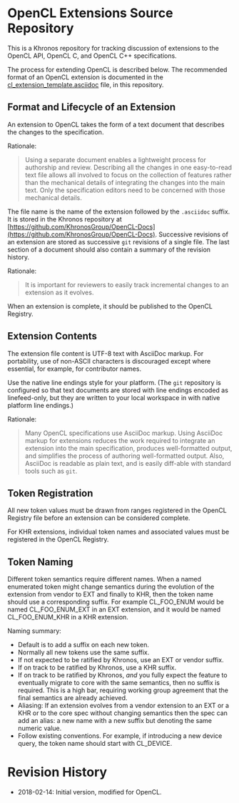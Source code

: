 # OpenCL Extensions Source Repository

This is a Khronos repository for tracking discussion of extensions
to the OpenCL API, OpenCL C, and OpenCL C++ specifications.

The process for extending OpenCL is described below.  The recommended
format of an OpenCL extension is documented in the 
[cl_extension_template.asciidoc](cl_extension_template.asciidoc) file, in this
repository. 

## Format and Lifecycle of an Extension

An extension to OpenCL takes the form of a text document that describes
the changes to the specification.

Rationale:
> Using a separate document enables a lightweight process for authorship and
> review.  Describing all the changes in one easy-to-read text file allows all
> involved to focus on the collection of features rather than the mechanical
> details of integrating the changes into the main text.  Only the specification
> editors need to be concerned with those mechanical details.

The file name is the name of the extension followed by the `.asciidoc` suffix.
It is stored in the Khronos repository at
[https://github.com/KhronosGroup/OpenCL-Docs](https://github.com/KhronosGroup/OpenCL-Docs).
Successive revisions of an extension are stored as
successive `git` revisions of a single file.  The last section of
a document should also contain a summary of the revision history.

Rationale:
> It is important for reviewers to easily track incremental changes to an
> extension as it evolves.

When an extension is complete, it should be published to the OpenCL Registry.

## Extension Contents

The extension file content is UTF-8 text with AsciiDoc markup.  For 
portability, use of non-ASCII characters is discouraged except where 
essential, for example, for contributor names. 

Use the native line endings style for your platform.
(The `git` repository is configured so that text documents are stored
with line endings encoded as linefeed-only, but they are written to
your local workspace in with native platform line endings.)

Rationale:
> Many OpenCL specifications use AsciiDoc markup.  Using AsciiDoc markup for
> extensions reduces the work required to integrate an extension into the main
> specification, produces well-formatted output, and simplifies the process of
> authoring well-formatted output.  Also, AsciiDoc is readable as plain text, 
> and is easily diff-able with standard tools such as `git`.

## Token Registration

All new token values must be drawn from ranges registered in the
OpenCL Registry file before an extension can be considered complete.

For KHR extensions, individual token names and associated values must
be registered in the OpenCL Registry.

## Token Naming

Different token semantics require different names.  When a named enumerated
token might change semantics during the evolution of the extension from
vendor to EXT and finally to KHR, then the token name should use a corresponding
suffix.  For example CL_FOO_ENUM would be named CL_FOO_ENUM_EXT in an EXT 
extension, and it would be named CL_FOO_ENUM_KHR in a KHR extension.

Naming summary:

* Default is to add a suffix on each new token.
* Normally all new tokens use the same suffix.
* If not expected to be ratified by Khronos, use an EXT or vendor suffix.
* If on track to be ratified by Khronos, use a KHR suffix.
* If on track to be ratified by Khronos, _and_ you fully expect the feature
  to eventually migrate to core with the same semantics, then no suffix
  is required.  This is a high bar, requiring working group agreement that
  the final semantics are already achieved.
* Aliasing:  If an extension evolves from a vendor extension to an EXT or
  a KHR or to the core spec without changing semantics then the spec can 
  add an alias: a new name with a new suffix but denoting the same numeric 
  value.
* Follow existing conventions.  For example, if introducing a new device
  query, the token name should start with CL_DEVICE.

# Revision History

* 2018-02-14: Initial version, modified for OpenCL.
